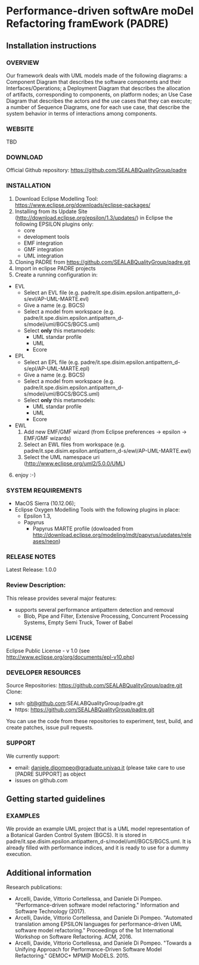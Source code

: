 # Performance-driven softwAre moDel Refactoring framEwork (PADRE)

## Installation instructions

### OVERVIEW
Our framework deals with UML models made of the following diagrams: a Component Diagram that describes the software components and their Interfaces/Operations; a Deployment Diagram that describes the allocation of artifacts, corresponding to components, on platform nodes; an Use Case Diagram that describes the actors and the use cases that they can execute; a number of Sequence Diagrams, one for each use case, that describe the system behavior in terms of interactions among components.  

### WEBSITE
TBD
 
### DOWNLOAD
Official Github repository: https://github.com/SEALABQualityGroup/padre
 
### INSTALLATION
 1. Download Eclipse Modelling Tool: https://www.eclipse.org/downloads/eclipse-packages/
 2. Installing from its Update Site (http://download.eclipse.org/epsilon/1.3/updates/) in Eclipse the following EPSILON plugins only:
    * core
    * development tools
    * EMF integration
    * GMF integration
    * UML integration
 3. Cloning PADRE from https://github.com/SEALABQualityGroup/padre.git
 4. Import in eclipse PADRE projects
 5. Create a running configuration in:
   * EVL
     - Select an EVL file (e.g. padre/it.spe.disim.epsilon.antipattern_d-s/evl/AP-UML-MARTE.evl)
     - Give a name (e.g. BGCS)
     - Select a model from workspace (e.g. padre/it.spe.disim.epsilon.antipattern_d-s/model/uml/BGCS/BGCS.uml)
     - Select **only** this metamodels:
       - UML standar profile
       - UML
       - Ecore
   * EPL
     - Select an EPL file (e.g. padre/it.spe.disim.epsilon.antipattern_d-s/epl/AP-UML-MARTE.epl)
     - Give a name (e.g. BGCS)
     - Select a model from workspace (e.g. padre/it.spe.disim.epsilon.antipattern_d-s/model/uml/BGCS/BGCS.uml)
     - Select **only** this metamodels:
       - UML standar profile
       - UML
       - Ecore
   * EWL
     1. Add new EMF/GMF wizard (from Eclipse preferences -> epsilon -> EMF/GMF wizards)
     2. Select an EWL files from workspace (e.g. padre/it.spe.disim.epsilon.antipattern_d-s/ewl/AP-UML-MARTE.ewl)
     3. Select the UML namespace uri (http://www.eclipse.org/uml2/5.0.0/UML)
 6. enjoy :-)

### SYSTEM REQUIREMENTS
 - MacOS Sierra (10.12.06);
 - Eclipse Oxygen Modelling Tools  with the following plugins in place: 
   - Epsilon 1.3, 
   - Papyrus
     - Papyrus MARTE profile (dowloaded from http://download.eclipse.org/modeling/mdt/papyrus/updates/releases/neon)
### RELEASE NOTES
Latest Release: 1.0.0

### Review Description:
This release provides several major features:
 - supports several performance antipattern detection and removal
   - Blob, Pipe and Filter, Extensive Processing, Concurrent Processing Systems, Empty Semi Truck, Tower of Babel
 
### LICENSE
Eclipse Public License - v 1.0 (see http://www.eclipse.org/org/documents/epl-v10.php)
 
### DEVELOPER RESOURCES
Source Repositories: https://github.com/SEALABQualityGroup/padre.git
Clone: 
  - ssh: git@github.com:SEALABQualityGroup/padre.git
  - https: https://github.com/SEALABQualityGroup/padre.git 
 
You can use the code from these repositories to experiment, test, build, and create patches, issue pull requests.
 
### SUPPORT
We currently support:
  - email: daniele.dipompeo@graduate.univaq.it (please take care to use \[PADRE SUPPORT\] as object
  - issues on github.com
 
## Getting started guidelines
  
### EXAMPLES
We provide an example UML project that is a UML model representation of a Botanical Garden Control System (BGCS).
It is stored in padre/it.spe.disim.epsilon.antipattern_d-s/model/uml/BGCS/BGCS.uml. 
It is already filled with performance indices, and it is ready to use for a dummy execution.
 
## Additional information
Research publications:
 - Arcelli, Davide, Vittorio Cortellessa, and Daniele Di Pompeo. "Performance-driven software model refactoring." Information and Software Technology (2017).
 - Arcelli, Davide, Vittorio Cortellessa, and Daniele Di Pompeo. "Automated translation among EPSILON languages for performance-driven UML software model refactoring." Proceedings of the 1st International Workshop on Software Refactoring. ACM, 2016.
 - Arcelli, Davide, Vittorio Cortellessa, and Daniele Di Pompeo. "Towards a Unifying Approach for Performance-Driven Software Model Refactoring." GEMOC+ MPM@ MoDELS. 2015.
